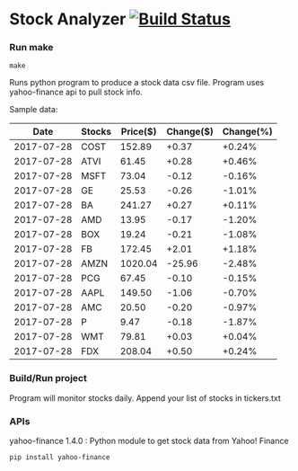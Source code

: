 # Stock Analyzer [![Build Status](https://travis-ci.org/ogoyal/StockAnalyzer.svg?branch=master)](https://travis-ci.org/ogoyal/StockAnalyzer)

### Run make
```
make
```

Runs python program to produce a stock data csv file. Program uses yahoo-finance api to pull stock info.

Sample data:

| Date| Stocks| Price($)| Change($)| Change(%) | 
| --- | --- | --- | --- | ---  | 
| 2017-07-28| COST| 152.89| +0.37| +0.24% | 
| 2017-07-28| ATVI| 61.45| +0.28| +0.46% | 
| 2017-07-28| MSFT| 73.04| -0.12| -0.16% | 
| 2017-07-28| GE| 25.53| -0.26| -1.01% | 
| 2017-07-28| BA| 241.27| +0.27| +0.11% | 
| 2017-07-28| AMD| 13.95| -0.17| -1.20% | 
| 2017-07-28| BOX| 19.24| -0.21| -1.08% | 
| 2017-07-28| FB| 172.45| +2.01| +1.18% | 
| 2017-07-28| AMZN| 1020.04| -25.96| -2.48% | 
| 2017-07-28| PCG| 67.45| -0.10| -0.15% | 
| 2017-07-28| AAPL| 149.50| -1.06| -0.70% | 
| 2017-07-28| AMC| 20.50| -0.20| -0.97% | 
| 2017-07-28| P| 9.47| -0.18| -1.87% | 
| 2017-07-28| WMT| 79.81| +0.03| +0.04% | 
| 2017-07-28| FDX| 208.04| +0.50| +0.24% | 

### Build/Run project

Program will monitor stocks daily. Append your list of stocks in tickers.txt

### APIs
yahoo-finance 1.4.0 : Python module to get stock data from Yahoo! Finance

```
pip install yahoo-finance
```

